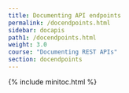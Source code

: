 ```yaml
---
title: Documenting API endpoints
permalink: /docendpoints.html
sidebar: docapis
path1: /docendpoints.html
weight: 3.0
course: "Documenting REST APIs"
section: docendpoints
---
```


{% include minitoc.html %}
